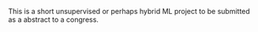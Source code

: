 This is a short unsupervised or perhaps hybrid ML project to be submitted as a abstract to a congress.
